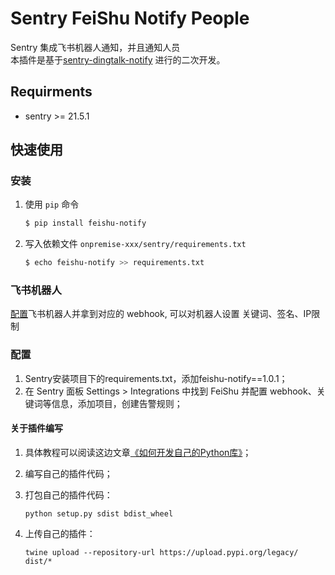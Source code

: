 # Sentry FeiShu Notify People

Sentry 集成飞书机器人通知，并且通知人员 <br>
本插件是基于[sentry-dingtalk-notify](https://github.com/lanxuexing/sentry-dingtalk-notify) 进行的二次开发。

## Requirments 
- sentry >= 21.5.1

## 快速使用
### 安装
1. 使用 `pip` 命令
    ```bash
    $ pip install feishu-notify
    ```

2. 写入依赖文件 `onpremise-xxx/sentry/requirements.txt`
    ```bash
    $ echo feishu-notify >> requirements.txt
    ```

### 飞书机器人
[配置](https://open.feishu.cn/document/ukTMukTMukTM/ucTM5YjL3ETO24yNxkjN?lang=zh-CN#f62e72d5)飞书机器人并拿到对应的 webhook, 可以对机器人设置 关键词、签名、IP限制

### 配置
1. Sentry安装项目下的requirements.txt，添加feishu-notify==1.0.1；
2. 在 Sentry 面板 Settings > Integrations 中找到 FeiShu 并配置 webhook、关键词等信息，添加项目，创建告警规则；

#### 关于插件编写

1. 具体教程可以阅读这边文章[《如何开发自己的Python库》](https://zhuanlan.zhihu.com/p/60836179?utm_source=wechat_session&utm_medium=social&s_r=0)；

2. 编写自己的插件代码；

3. 打包自己的插件代码：

   ```
   python setup.py sdist bdist_wheel
   ```

4. 上传自己的插件：

   ```
   twine upload --repository-url https://upload.pypi.org/legacy/ dist/*
   ```

   
